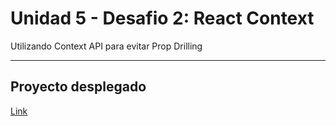 # Unidad 5 - Desafio 2: React Context

Utilizando Context API para evitar Prop Drilling

---

## Proyecto desplegado

[Link](https://pipexlul.github.io/U5-D2-Context/)
